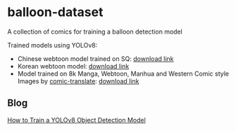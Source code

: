# balloon-dataset

A collection of comics for training a balloon detection model

Trained models using YOLOv8:

* Chinese webtoon model trained on SQ: [download link](https://github.com/xulihang/balloon-dataset/releases/download/models/chinese_webtoon.zip)
* Korean webtoon model: [download link](https://github.com/xulihang/balloon-dataset/releases/download/models/korean_webtoon.zip)
* Model trained on 8k Manga, Webtoon, Manhua and Western Comic style Images by [comic-translate](https://github.com/ogkalu2/comic-translate): [download link](https://github.com/xulihang/balloon-dataset/releases/download/models/comic-speech-bubble.zip)

## Blog

[How to Train a YOLOv8 Object Detection Model](https://www.basiccat.org/how-to-train-yolov8-object-detection-model/)
